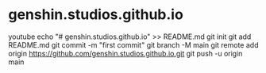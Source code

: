 # genshin.studios.github.io
youtube
echo "# genshin.studios.github.io" >> README.md
git init
git add README.md
git commit -m "first commit"
git branch -M main
git remote add origin https://github.com/genshin.studios.github.io.git
git push -u origin main
